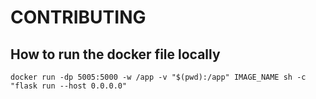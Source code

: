 # CONTRIBUTING

## How to run the docker file locally

```
docker run -dp 5005:5000 -w /app -v "$(pwd):/app" IMAGE_NAME sh -c "flask run --host 0.0.0.0"
```